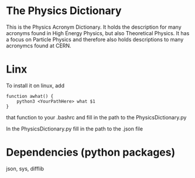 # The Physics Dictionary

This is the Physics Acronym Dictionary. It holds the description for many acronyms found in High Energy Physics, but also Theoretical Physics. 
It has a focus on Particle Physics and therefore also holds descriptions to many acronymcs found at CERN.

# Linx 
To install it on linux, add
```
function awhat() { 
	python3 <YourPathHere> what $1 
}
```
that function to your .bashrc and fill in the path to the PhysicsDictionary.py

In the PhysicsDictionary.py fill in the path to the .json file

# Dependencies (python packages)

json, sys, difflib
